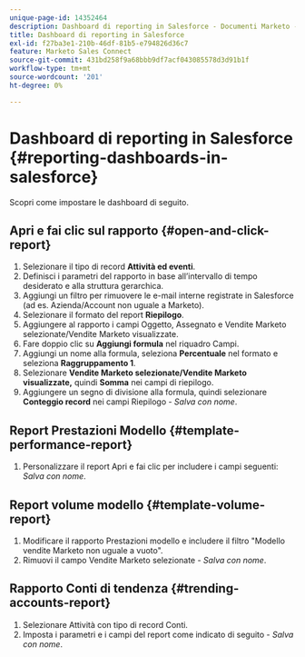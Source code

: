 ```yaml
---
unique-page-id: 14352464
description: Dashboard di reporting in Salesforce - Documenti Marketo - Documentazione del prodotto
title: Dashboard di reporting in Salesforce
exl-id: f27ba3e1-210b-46df-81b5-e794826d36c7
feature: Marketo Sales Connect
source-git-commit: 431bd258f9a68bbb9df7acf043085578d3d91b1f
workflow-type: tm+mt
source-wordcount: '201'
ht-degree: 0%

---
```


# Dashboard di reporting in Salesforce {#reporting-dashboards-in-salesforce}

Scopri come impostare le dashboard di seguito.

## Apri e fai clic sul rapporto {#open-and-click-report}

1. Selezionare il tipo di record **Attività ed eventi**.
1. Definisci i parametri del rapporto in base all’intervallo di tempo desiderato e alla struttura gerarchica.
1. Aggiungi un filtro per rimuovere le e-mail interne registrate in Salesforce (ad es. Azienda/Account non uguale a Marketo).
1. Selezionare il formato del report **Riepilogo**.
1. Aggiungere al rapporto i campi Oggetto, Assegnato e Vendite Marketo selezionate/Vendite Marketo visualizzate.
1. Fare doppio clic su **Aggiungi formula** nel riquadro Campi.
1. Aggiungi un nome alla formula, seleziona **Percentuale** nel formato e seleziona **Raggruppamento 1**.
1. Selezionare **Vendite Marketo selezionate/Vendite Marketo visualizzate,** quindi **Somma** nei campi di riepilogo.
1. Aggiungere un segno di divisione alla formula, quindi selezionare **Conteggio record** nei campi Riepilogo - _Salva con nome_.

## Report Prestazioni Modello {#template-performance-report}

1. Personalizzare il report Apri e fai clic per includere i campi seguenti: _Salva con nome_.

## Report volume modello {#template-volume-report}

1. Modificare il rapporto Prestazioni modello e includere il filtro &quot;Modello vendite Marketo non uguale a vuoto&quot;.
1. Rimuovi il campo Vendite Marketo selezionate - _Salva con nome_.

## Rapporto Conti di tendenza {#trending-accounts-report}

1. Selezionare Attività con tipo di record Conti.
1. Imposta i parametri e i campi del report come indicato di seguito - _Salva con nome_.
